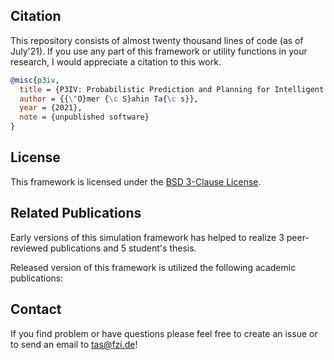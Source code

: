 ## Citation

This repository consists of almost twenty thousand lines of code (as of July'21). If you use any part of this framework or utility functions in your research, I would appreciate a citation to this work.

```bibtex
@misc{p3iv,
  title = {P3IV: Probabilistic Prediction and Planning for Intelligent Vehicles Simulator},
  author = {{\"O}mer {\c S}ahin Ta{\c s}},
  year = {2021},
  note = {unpublished software}
}
```

## License

This framework is licensed under the [BSD 3-Clause License](https://gitlab.mrt.uni-karlsruhe.de/planning-simulation/p3iv/LICENSE).

## Related Publications

Early versions of this simulation framework has helped to realize 3 peer-reviewed publications and 5 student's thesis.

Released version of this framework is utilized the following academic publications:

## Contact

If you find problem or have questions please feel free to create an issue or to send an email to tas@fzi.de!
